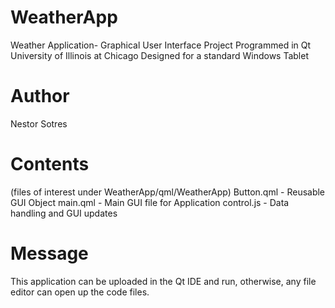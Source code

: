 WeatherApp
==========

Weather Application- Graphical User Interface Project Programmed in Qt
University of Illinois at Chicago
Designed for a standard Windows Tablet

Author
======

Nestor Sotres

Contents
========

(files of interest under WeatherApp/qml/WeatherApp)
Button.qml  - Reusable GUI Object
main.qml    - Main GUI file for Application
control.js  - Data handling and GUI updates

Message
=======

This application can be uploaded in the Qt IDE and run, otherwise, any file editor can open up the code files.
